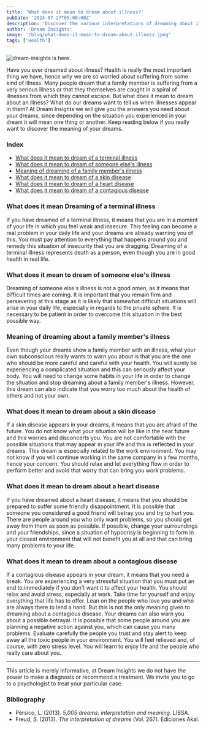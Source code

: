 ```yaml
---
title: 'What does it mean to dream about illness?'
pubDate: '2024-07-27T05:00:00Z'
description: 'Discover the various interpretations of dreaming about illness, from terminal illness to heart disease, and how these dreams reflect your fears and anxieties.'
author: 'Dream Insights'
image: '/blog/what-does-it-mean-to-dream-about-illness.jpeg'
tags: ['Health']
---
```


![dream-insights is here.](/blog/what-does-it-mean-to-dream-about-illness.jpeg)

Have you ever dreamed about illness? Health is really the most important thing we have, hence why we are so worried about suffering from some kind of illness. Many people dream that a family member is suffering from a very serious illness or that they themselves are caught in a spiral of illnesses from which they cannot escape. But what does it mean to dream about an illness? What do our dreams want to tell us when illnesses appear in them? At Dream Insights we will give you the answers you need about your dreams, since depending on the situation you experienced in your dream it will mean one thing or another. Keep reading below if you really want to discover the meaning of your dreams.

### Index

- [What does it mean to dream of a terminal illness](#what-does-it-mean-to-dream-of-a-terminal-illness)
- [What does it mean to dream of someone else's illness](#what-does-it-mean-to-dream-of-another-person's-illness)
- [Meaning of dreaming of a family member's illness](#meaning-of-dreaming-of-a-family-illness)
- [What does it mean to dream of a skin disease](#what-does-it-mean-to-dream-of-a-skin-disease)
- [What does it mean to dream of a heart disease](#what-does-it-mean-to-dream-of-a-heart-disease)
- [What does it mean to dream of a contagious disease](#what-does-it-mean-to-dream-of-a-contagious-disease)

### What does it mean Dreaming of a terminal illness

If you have dreamed of a terminal illness, it means that you are in a moment of your life in which you feel weak and insecure. This feeling can become a real problem in your daily life and your dreams are already warning you of this. You must pay attention to everything that happens around you and remedy this situation of insecurity that you are dragging. Dreaming of a terminal illness represents death as a person, even though you are in good health in real life.

### What does it mean to dream of someone else's illness

Dreaming of someone else's illness is not a good omen, as it means that difficult times are coming. It is important that you remain firm and persevering at this stage as it is likely that somewhat difficult situations will arise in your daily life, especially in regards to the private sphere. It is necessary to be patient in order to overcome this situation in the best possible way.

### Meaning of dreaming about a family member's illness

Even though your dreams show a family member with an illness, what your own subconscious really wants to warn you about is that you are the one who should be more careful and careful with your health. You will surely be experiencing a complicated situation and this can seriously affect your body. You will need to change some habits in your life in order to change the situation and stop dreaming about a family member's illness. However, this dream can also indicate that you worry too much about the health of others and not your own.

### What does it mean to dream about a skin disease

If a skin disease appears in your dreams, it means that you are afraid of the future. You do not know what your situation will be like in the near future and this worries and disconcerts you. You are not comfortable with the possible situations that may appear in your life and this is reflected in your dreams. This dream is especially related to the work environment. You may not know if you will continue working in the same company in a few months, hence your concern. You should relax and let everything flow in order to perform better and avoid that worry that can bring you work problems.

### What does it mean to dream about a heart disease

If you have dreamed about a heart disease, it means that you should be prepared to suffer some friendly disappointment. It is possible that someone you considered a good friend will betray you and try to hurt you. There are people around you who only want problems, so you should get away from them as soon as possible. If possible, change your surroundings and your friendships, since a situation of hypocrisy is beginning to form in your closest environment that will not benefit you at all and that can bring many problems to your life.

### What does it mean to dream about a contagious disease

If a contagious disease appears in your dream, it means that you need a break. You are experiencing a very stressful situation that you must put an end to.immediately if you don't want it to affect your health. You should relax and avoid stress, especially at work. Take time for yourself and enjoy everything that life has to offer. Lean on the people who love you and who are always there to lend a hand. But this is not the only meaning given to dreaming about a contagious disease. Your dreams can also warn you about a possible betrayal. It is possible that some people around you are planning a negative action against you, which can cause you many problems. Evaluate carefully the people you trust and stay alert to keep away all the toxic people in your environment. You will feel relieved and, of course, with zero stress level. You will learn to enjoy life and the people who really care about you.

---

This article is merely informative, at Dream Insights we do not have the power to make a diagnosis or recommend a treatment. We invite you to go to a psychologist to treat your particular case.

### Bibliography

- Pérsico, L. (2013). *5,005 dreams: interpretation and meaning*. LIBSA.
- Freud, S. (2013). *The interpretation of dreams* (Vol. 267). Ediciones Akal.